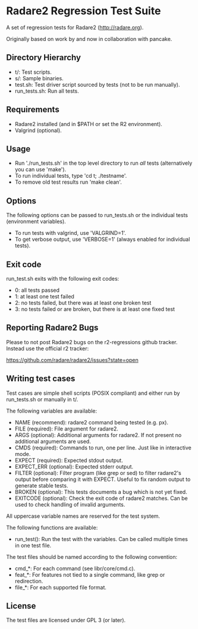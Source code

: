 Radare2 Regression Test Suite
=============================

A set of regression tests for Radare2 (http://radare.org).

Originally based on work by and now in collaboration with pancake.

Directory Hierarchy
-------------------

 * t/:           Test scripts.
 * s/:           Sample binaries.
 * test.sh:      Test driver script sourced by tests (not to be run manually).
 * run_tests.sh: Run all tests.

Requirements
------------

 * Radare2 installed (and in $PATH or set the R2 environment).
 * Valgrind (optional).

Usage
-----

 * Run './run_tests.sh' in the top level directory to run *all* tests
   (alternatively you can use 'make').
 * To run individual tests, type 'cd t; ./testname'.
 * To remove old test results run 'make clean'.

Options
-------

The following options can be passed to run_tests.sh or the individual tests
(environment variables).

 * To run tests with valgrind, use 'VALGRIND=1'.
 * To get verbose output, use 'VERBOSE=1' (always enabled for individual
   tests).

Exit code
---------

run_test.sh exits with the following exit codes:

* 0: all tests passed
* 1: at least one test failed
* 2: no tests failed, but there was at least one broken test
* 3: no tests failed or are broken, but there is at least one fixed test

Reporting Radare2 Bugs
----------------------

Please to not post Radare2 bugs on the r2-regressions github tracker. Instead
use the official r2 tracker:

https://github.com/radare/radare2/issues?state=open

Writing test cases
------------------

Test cases are simple shell scripts (POSIX compliant) and either run by
run_tests.sh or manually in t/.

The following variables are available:

 * NAME (recommend):       radare2 command being tested (e.g. px).
 * FILE (required):        File argument for radare2.
 * ARGS (optional):        Additional arguments for radare2. If not present 
                           no additional arguments are used.
 * CMDS (required):        Commands to run, one per line. Just like in 
                           interactive mode.
 * EXPECT (required):      Expected stdout output.
 * EXPECT_ERR (optional):  Expected stderr output.
 * FILTER (optional):      Filter program (like grep or sed) to filter 
                           radare2's output before comparing it with EXPECT. 
                           Useful to fix random output to generate stable tests.
 * BROKEN (optional):      This tests documents a bug which is not yet fixed.
 * EXITCODE (optional):    Check the exit code of radare2 matches. Can be used 
                           to check handling of invalid arguments.

All uppercase variable names are reserved for the test system.

The following functions are available:

 * run_test(): Run the test with the variables. Can be called multiple times
               in one test file.

The test files should be named according to the following convention:

 * cmd_*: For each command (see libr/core/cmd.c).
 * feat_*: For features not tied to a single command, like grep or
           redirection.
 * file_*: For each supported file format.

License
-------

The test files are licensed under GPL 3 (or later).
